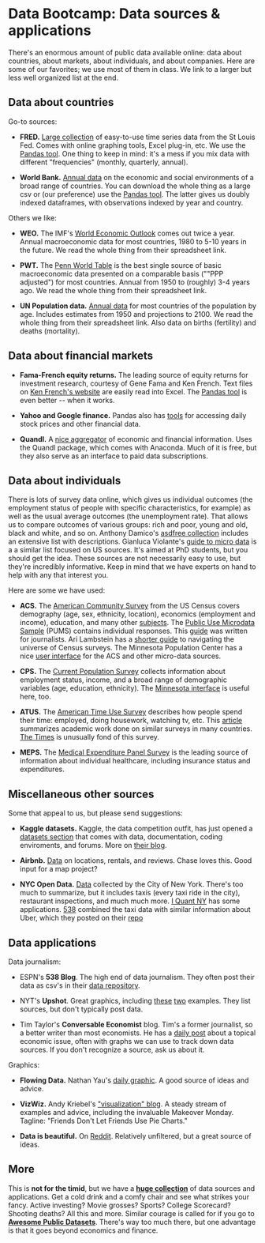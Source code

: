 # Data Bootcamp:  Data sources & applications 

There's an enormous amount of public data available online:  data about countries, about markets, about individuals, and about companies.  Here are some of our favorites; we use most of them in class.  We link to a larger but less well organized list at the end.  


## Data about countries 

Go-to sources:   

* **FRED.**  [Large collection](https://research.stlouisfed.org/fred2/) of easy-to-use time series data from the St Louis Fed.  Comes with online graphing tools, Excel plug-in, etc.  We use the [Pandas tool](http://pandas.pydata.org/pandas-docs/stable/remote_data.html). One thing to keep in mind:  it's a mess if you mix data with different "frequencies" (monthly, quarterly, annual).  

* **World Bank.**  [Annual data](http://data.worldbank.org/) on the economic and social environments of a broad range of countries.  You can download the whole thing as a large csv or (our preference) use the [Pandas tool](http://pandas.pydata.org/pandas-docs/stable/remote_data.html).  The latter gives us doubly indexed dataframes, with observations indexed by year and country.  

Others we like:

* **WEO.**  The IMF's [World Economic Outlook](https://www.imf.org/external/ns/cs.aspx?id=28) comes out twice a year.  Annual macroeconomic data for most countries, 1980 to 5-10 years in the future.  We read the whole thing from their spreadsheet link. 

* **PWT.** The [Penn World Table](http://www.rug.nl/research/ggdc/data/pwt/?lang=en) is the best single source of basic macroeconomic data presented on a comparable basis (""PPP adjusted") for most countries.  Annual from 1950 to (roughly) 3-4 years ago.  We read the whole thing from their spreadsheet link.  

* **UN Population data.**  [Annual data](http://esa.un.org/unpd/wpp/Download/Standard/Population/) for most countries of the population by age.  Includes estimates from 1950 and projections to 2100.  We read the whole thing from their spreadsheet link. Also data on births (fertility) and deaths (mortality).    

## Data about financial markets 

* **Fama-French equity returns.**  The leading source of equity returns for investment research, courtesy of Gene Fama and Ken French.  Text files on [Ken French's website](http://mba.tuck.dartmouth.edu/pages/faculty/ken.french/data_library.html) are easily read into Excel.  The [Pandas tool](http://pandas.pydata.org/pandas-docs/stable/remote_data.html) is even better -- when it works. 

* **Yahoo and Google finance.**  Pandas also has [tools](http://pandas.pydata.org/pandas-docs/stable/remote_data.html) for accessing daily stock prices and other financial data.  

* **Quandl.**  A [nice aggregator](https://www.quandl.com/) of economic and financial information. Uses the Quandl package, which comes with Anaconda.  Much of it is free, but they also serve as an interface to paid data subscriptions.   


## Data about individuals 

There is lots of survey data online, which gives us individual outcomes (the employment status of people with specific characteristics, for example) as well as the usual average outcomes (the unemployment rate). That allows us to compare outcomes of various groups:  rich and poor, young and old, black and white, and so on.  Anthony Damico's [asdfree collection](http://www.asdfree.com/) includes an extensive list with descriptions.  Gianluca Violante's [guide to micro data](http://www.econ.nyu.edu/user/violante/NYUTeaching/QM/Fall15/Lectures/Lecture2_Data.pdf) is a a similar list focused on US sources.  It's aimed at PhD students, but you should get the idea.  These sources are not necessarily easy to use, but they're incredibly informative. Keep in mind that we have experts on hand to help with any that interest you.  

Here are some we have used:  

* **ACS.** The [American Community Survey](https://www.census.gov/programs-surveys/acs/) from the US Census covers demography (age, sex, ethnicity, location), economics (employment and income), education, and many other [subjects](https://www.census.gov/programs-surveys/acs/guidance/subjects.html). The [Public Use Microdata Sample](https://www.census.gov/programs-surveys/acs/technical-documentation/pums.html) (PUMS) contains individual responses. This [guide](https://source.opennews.org/en-US/learning/how-use-census-bureau-american-community-survey/) was written for journalists. Ari Lambstein has a [shorter guide](http://www.arilamstein.com/blog/2016/02/15/taking-next-step-census-data/) to navigating the universe of Census surveys.  The Minnesota Population Center has a nice [user interface](https://usa.ipums.org/usa/) for the ACS and other micro-data sources.  

* **CPS.** The [Current Population Survey](http://www.census.gov/programs-surveys/cps.html) collects information about employment status, income, and a broad range of demographic variables (age, education, ethnicity).  The [Minnesota interface](https://cps.ipums.org/cps/) is useful here, too.  

* **ATUS.**  The [American Time Use Survey](http://www.bls.gov/tus/) describes how people spend their time:  employed, doing housework, watching tv, etc.  This [article](http://scholar.princeton.edu/sites/default/files/annurev-economics-111809-125129_0.pdf) summarizes academic work done on similar surveys in many countries. [The Times](http://www.nytimes.com/interactive/2009/07/31/business/20080801-metrics-graphic.html) is unusually fond of this survey.

* **MEPS.**  The [Medical Expenditure Panel Survey](http://meps.ahrq.gov/mepsweb/) is the leading source of information about individual healthcare, including insurance status and expenditures.  


## Miscellaneous other sources 

Some that appeal to us, but please send suggestions:  

* **Kaggle datasets.**  Kaggle, the data competition outfit, has just opened a [datasets section](https://www.kaggle.com/datasets) that comes with data, documentation, coding enviroments, and forums.  More on [their blog](http://blog.kaggle.com/2016/01/19/introducing-kaggle-datasets/).

* **Airbnb.**  [Data](http://insideairbnb.com/get-the-data.html) on locations, rentals, and reviews. Chase loves this.  Good input for a map project?  

* **NYC Open Data.**  [Data](https://data.cityofnewyork.us/) collected by the City of New York. There's too much to summarize, but it includes taxis (every taxi ride in the city), restaurant inspections, and much much more.  [I Quant NY](http://iquantny.tumblr.com/) has some applications. [538](http://fivethirtyeight.com/tag/uber/) combined the taxi data with similar information about Uber, which they posted on their [repo](https://github.com/fivethirtyeight/uber-tlc-foil-response)

<!--
* **Pew Research Center.**  We haven't used it, but they do lots of surveys and post [the data](http://www.pewresearch.org/) on their website.   
-->	

## Data applications 

Data journalism:

* ESPN's **538 Blog**.  The high end of data journalism.  They often post their data as csv's in their [data repository](https://github.com/fivethirtyeight/data/blob/master/README.md).   

* NYT's **Upshot**.  Great graphics, including [these](http://www.nytimes.com/interactive/2015/12/15/upshot/the-best-places-for-better-cheaper-health-care-arent-what-experts-thought.html) [two](http://www.nytimes.com/interactive/2009/07/31/business/20080801-metrics-graphic.html) examples. They list sources, but don't typically post data.  

* Tim Taylor's **Conversable Economist** blog.  Tim's a former journalist, so a better writer than most economists.  He has a [daily post](http://conversableeconomist.blogspot.com/) about a topical economic issue, often with graphs we can use to track down data sources. If you don't recognize a source, ask us about it.  

Graphics:  

* **Flowing Data.**  Nathan Yau's [daily graphic](http://flowingdata.com/). A good source of ideas and advice.  

* **VizWiz.** Andy Kriebel's ["visualization" blog](http://vizwiz.blogspot.com/).  A steady stream of examples and advice, including the invaluable Makeover Monday.  Tagline:  "Friends Don't Let Friends Use Pie Charts." 

* **Data is beautiful.**  On [Reddit](https://www.reddit.com/r/dataisbeautiful/). Relatively unfiltered, but a great source of ideas.  


## More

This is **not for the timid**, but we have a **[huge collection](https://docs.google.com/document/d/1L2ZDKFyyqfOrCGbNcCIE9mmgap4tjkTNuw32hK4c6BI/edit?usp=sharing)** of data sources and applications.  Get a cold drink and a comfy chair and see what strikes your fancy. Active investing?  Movie grosses? Sports? College Scorecard? Shooting deaths? All this and more.  Similar courage is called for if you go to **[Awesome Public Datasets](https://github.com/caesar0301/awesome-public-datasets#awesome-public-datasets)**.  There's way too much there, but one advantage is that it goes beyond economics and finance.  



